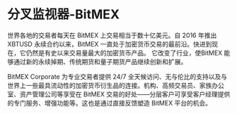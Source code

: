 # 分叉监视器-BitMEX

世界各地的交易者每天在 BitMEX 上交易相当于数十亿美元。自 2016 年推出 XBTUSD 永续合约以来，BitMEX 一直处于加密货币交易的最前沿。快进到现在，它仍然是有史以来交易量最大的加密货币产品。 它改变了行业，使BitMEX 能够通过新的永续掉期、传统期货和量子期货产品继续创新和扩展。

BitMEX Corporate 为专业交易者提供 24/7 全天候访问、无与伦比的支持以及与世界上一些最具流动性的加密货币衍生品的连接。机构、高频交易员、家族办公室、资产管理公司等享受在 BitMEX 交易的好处——分层客户可享受客户经理提供的专门服务、增强功能等。这也是通过直接反馈塑造 BitMEX 平台的机会。
